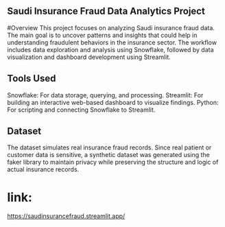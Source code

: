 ## Saudi Insurance Fraud Data Analytics Project
#Overview
This project focuses on analyzing Saudi insurance fraud data. The main goal is to uncover patterns and insights that could help in understanding fraudulent behaviors in the insurance sector. The workflow includes data exploration and analysis using Snowflake, followed by data visualization and dashboard development using Streamlit.

## Tools Used
Snowflake: For data storage, querying, and processing.
Streamlit: For building an interactive web-based dashboard to visualize findings.
Python: For scripting and connecting Snowflake to Streamlit.

## Dataset
The dataset simulates real insurance fraud records. Since real patient or customer data is sensitive, a synthetic dataset was generated using the faker library to maintain privacy while preserving the structure and logic of actual insurance records.

# link: 
https://saudinsurancefraud.streamlit.app/
